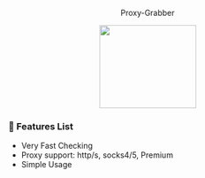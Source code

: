 <p align="center">
  Proxy-Grabber
</p>
<p align="center">
  <img height="150" width="175" src="https://cdn.icon-icons.com/icons2/1674/PNG/512/moon_111148.png"/>
</p>

### 🎉 Features List
- Very Fast Checking
- Proxy support: http/s, socks4/5, Premium
- Simple Usage
